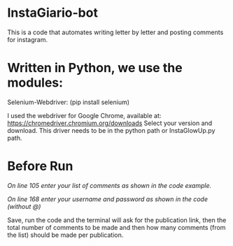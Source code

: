 # InstaGiario-bot
 This is a code that automates writing letter by letter and posting comments for instagram. 
 
# Written in Python, we use the modules:

Selenium-Webdriver:
(pip install selenium)

I used the webdriver for Google Chrome, available at:
https://chromedriver.chromium.org/downloads
Select your version and download.
This driver needs to be in the python path or InstaGlowUp.py path.

# Before Run

*On line 105 enter your list of comments as shown in the code example.*

*On line 168 enter your username and password as shown in the code (without @)*

Save, run the code and the terminal will ask for the publication link, then the total number of comments to be made and then how many comments (from the list) should be made per publication.
